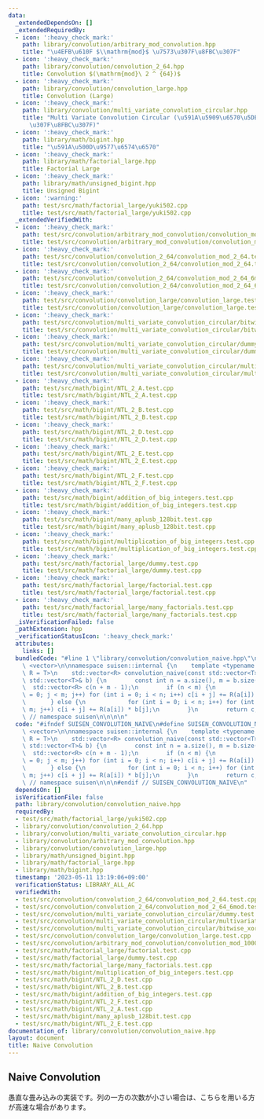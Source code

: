 ```yaml
---
data:
  _extendedDependsOn: []
  _extendedRequiredBy:
  - icon: ':heavy_check_mark:'
    path: library/convolution/arbitrary_mod_convolution.hpp
    title: "\u4EFB\u610F $\\mathrm{mod}$ \u7573\u307F\u8FBC\u307F"
  - icon: ':heavy_check_mark:'
    path: library/convolution/convolution_2_64.hpp
    title: Convolution $(\mathrm{mod}\ 2 ^ {64})$
  - icon: ':heavy_check_mark:'
    path: library/convolution/convolution_large.hpp
    title: Convolution (Large)
  - icon: ':heavy_check_mark:'
    path: library/convolution/multi_variate_convolution_circular.hpp
    title: "Multi Variate Convolution Circular (\u591A\u5909\u6570\u5DE1\u56DE\u7573\
      \u307F\u8FBC\u307F)"
  - icon: ':heavy_check_mark:'
    path: library/math/bigint.hpp
    title: "\u591A\u500D\u9577\u6574\u6570"
  - icon: ':heavy_check_mark:'
    path: library/math/factorial_large.hpp
    title: Factorial Large
  - icon: ':heavy_check_mark:'
    path: library/math/unsigned_bigint.hpp
    title: Unsigned Bigint
  - icon: ':warning:'
    path: test/src/math/factorial_large/yuki502.cpp
    title: test/src/math/factorial_large/yuki502.cpp
  _extendedVerifiedWith:
  - icon: ':heavy_check_mark:'
    path: test/src/convolution/arbitrary_mod_convolution/convolution_mod_1000000007.test.cpp
    title: test/src/convolution/arbitrary_mod_convolution/convolution_mod_1000000007.test.cpp
  - icon: ':heavy_check_mark:'
    path: test/src/convolution/convolution_2_64/convolution_mod_2_64.test.cpp
    title: test/src/convolution/convolution_2_64/convolution_mod_2_64.test.cpp
  - icon: ':heavy_check_mark:'
    path: test/src/convolution/convolution_2_64/convolution_mod_2_64_6mod.test.cpp
    title: test/src/convolution/convolution_2_64/convolution_mod_2_64_6mod.test.cpp
  - icon: ':heavy_check_mark:'
    path: test/src/convolution/convolution_large/convolution_large.test.cpp
    title: test/src/convolution/convolution_large/convolution_large.test.cpp
  - icon: ':heavy_check_mark:'
    path: test/src/convolution/multi_variate_convolution_circular/bitwise_xor_convolution.test.cpp
    title: test/src/convolution/multi_variate_convolution_circular/bitwise_xor_convolution.test.cpp
  - icon: ':heavy_check_mark:'
    path: test/src/convolution/multi_variate_convolution_circular/dummy.test.cpp
    title: test/src/convolution/multi_variate_convolution_circular/dummy.test.cpp
  - icon: ':heavy_check_mark:'
    path: test/src/convolution/multi_variate_convolution_circular/multivariate_convolution_cyclic.test.cpp
    title: test/src/convolution/multi_variate_convolution_circular/multivariate_convolution_cyclic.test.cpp
  - icon: ':heavy_check_mark:'
    path: test/src/math/bigint/NTL_2_A.test.cpp
    title: test/src/math/bigint/NTL_2_A.test.cpp
  - icon: ':heavy_check_mark:'
    path: test/src/math/bigint/NTL_2_B.test.cpp
    title: test/src/math/bigint/NTL_2_B.test.cpp
  - icon: ':heavy_check_mark:'
    path: test/src/math/bigint/NTL_2_D.test.cpp
    title: test/src/math/bigint/NTL_2_D.test.cpp
  - icon: ':heavy_check_mark:'
    path: test/src/math/bigint/NTL_2_E.test.cpp
    title: test/src/math/bigint/NTL_2_E.test.cpp
  - icon: ':heavy_check_mark:'
    path: test/src/math/bigint/NTL_2_F.test.cpp
    title: test/src/math/bigint/NTL_2_F.test.cpp
  - icon: ':heavy_check_mark:'
    path: test/src/math/bigint/addition_of_big_integers.test.cpp
    title: test/src/math/bigint/addition_of_big_integers.test.cpp
  - icon: ':heavy_check_mark:'
    path: test/src/math/bigint/many_aplusb_128bit.test.cpp
    title: test/src/math/bigint/many_aplusb_128bit.test.cpp
  - icon: ':heavy_check_mark:'
    path: test/src/math/bigint/multiplication_of_big_integers.test.cpp
    title: test/src/math/bigint/multiplication_of_big_integers.test.cpp
  - icon: ':heavy_check_mark:'
    path: test/src/math/factorial_large/dummy.test.cpp
    title: test/src/math/factorial_large/dummy.test.cpp
  - icon: ':heavy_check_mark:'
    path: test/src/math/factorial_large/factorial.test.cpp
    title: test/src/math/factorial_large/factorial.test.cpp
  - icon: ':heavy_check_mark:'
    path: test/src/math/factorial_large/many_factorials.test.cpp
    title: test/src/math/factorial_large/many_factorials.test.cpp
  _isVerificationFailed: false
  _pathExtension: hpp
  _verificationStatusIcon: ':heavy_check_mark:'
  attributes:
    links: []
  bundledCode: "#line 1 \"library/convolution/convolution_naive.hpp\"\n\n\n\n#include\
    \ <vector>\n\nnamespace suisen::internal {\n    template <typename T, typename\
    \ R = T>\n    std::vector<R> convolution_naive(const std::vector<T>& a, const\
    \ std::vector<T>& b) {\n        const int n = a.size(), m = b.size();\n      \
    \  std::vector<R> c(n + m - 1);\n        if (n < m) {\n            for (int j\
    \ = 0; j < m; j++) for (int i = 0; i < n; i++) c[i + j] += R(a[i]) * b[j];\n \
    \       } else {\n            for (int i = 0; i < n; i++) for (int j = 0; j <\
    \ m; j++) c[i + j] += R(a[i]) * b[j];\n        }\n        return c;\n    }\n}\
    \ // namespace suisen\n\n\n\n"
  code: "#ifndef SUISEN_CONVOLUTION_NAIVE\n#define SUISEN_CONVOLUTION_NAIVE\n\n#include\
    \ <vector>\n\nnamespace suisen::internal {\n    template <typename T, typename\
    \ R = T>\n    std::vector<R> convolution_naive(const std::vector<T>& a, const\
    \ std::vector<T>& b) {\n        const int n = a.size(), m = b.size();\n      \
    \  std::vector<R> c(n + m - 1);\n        if (n < m) {\n            for (int j\
    \ = 0; j < m; j++) for (int i = 0; i < n; i++) c[i + j] += R(a[i]) * b[j];\n \
    \       } else {\n            for (int i = 0; i < n; i++) for (int j = 0; j <\
    \ m; j++) c[i + j] += R(a[i]) * b[j];\n        }\n        return c;\n    }\n}\
    \ // namespace suisen\n\n\n#endif // SUISEN_CONVOLUTION_NAIVE\n"
  dependsOn: []
  isVerificationFile: false
  path: library/convolution/convolution_naive.hpp
  requiredBy:
  - test/src/math/factorial_large/yuki502.cpp
  - library/convolution/convolution_2_64.hpp
  - library/convolution/multi_variate_convolution_circular.hpp
  - library/convolution/arbitrary_mod_convolution.hpp
  - library/convolution/convolution_large.hpp
  - library/math/unsigned_bigint.hpp
  - library/math/factorial_large.hpp
  - library/math/bigint.hpp
  timestamp: '2023-05-11 13:19:06+09:00'
  verificationStatus: LIBRARY_ALL_AC
  verifiedWith:
  - test/src/convolution/convolution_2_64/convolution_mod_2_64.test.cpp
  - test/src/convolution/convolution_2_64/convolution_mod_2_64_6mod.test.cpp
  - test/src/convolution/multi_variate_convolution_circular/dummy.test.cpp
  - test/src/convolution/multi_variate_convolution_circular/multivariate_convolution_cyclic.test.cpp
  - test/src/convolution/multi_variate_convolution_circular/bitwise_xor_convolution.test.cpp
  - test/src/convolution/convolution_large/convolution_large.test.cpp
  - test/src/convolution/arbitrary_mod_convolution/convolution_mod_1000000007.test.cpp
  - test/src/math/factorial_large/factorial.test.cpp
  - test/src/math/factorial_large/dummy.test.cpp
  - test/src/math/factorial_large/many_factorials.test.cpp
  - test/src/math/bigint/multiplication_of_big_integers.test.cpp
  - test/src/math/bigint/NTL_2_D.test.cpp
  - test/src/math/bigint/NTL_2_B.test.cpp
  - test/src/math/bigint/addition_of_big_integers.test.cpp
  - test/src/math/bigint/NTL_2_F.test.cpp
  - test/src/math/bigint/NTL_2_A.test.cpp
  - test/src/math/bigint/many_aplusb_128bit.test.cpp
  - test/src/math/bigint/NTL_2_E.test.cpp
documentation_of: library/convolution/convolution_naive.hpp
layout: document
title: Naive Convolution
---
```

## Naive Convolution

愚直な畳み込みの実装です。列の一方の次数が小さい場合は、こちらを用いる方が高速な場合があります。
